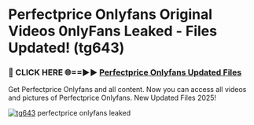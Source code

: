 # Perfectprice Onlyfans Original Videos 0nlyFans Leaked - Files Updated! (tg643)

<h3>🔴 CLICK HERE 🌐==►► <a href="https://tinyurl.com/x26r9saj" rel="nofollow">Perfectprice Onlyfans Updated Files</a></h3>

Get Perfectprice Onlyfans and all content. Now you can access all videos and pictures of Perfectprice Onlyfans. New Updated Files 2025!

[![tg643](https://i.imgur.com/LkgZPqh.gif)](https://tinyurl.com/x26r9saj)
perfectprice onlyfans leaked